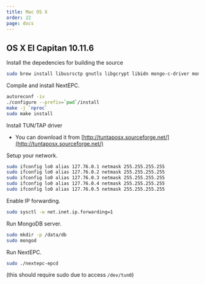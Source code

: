 ```yaml
---
title: Mac OS X
order: 22
page: docs
---
```


## OS X El Capitan 10.11.6

Install the depedencies for building the source
```bash
sudo brew install libusrsctp gnutls libgcrypt libidn mongo-c-driver mongdb
```

Compile and install NextEPC.
```bash
autoreconf -iv
./configure --prefix=`pwd`/install
make -j `nproc`
sudo make install
```

Install TUN/TAP driver
- You can download it from [http://tuntaposx.sourceforge.net/](http://tuntaposx.sourceforge.net/)

Setup your network.
```bash
sudo ifconfig lo0 alias 127.76.0.1 netmask 255.255.255.255
sudo ifconfig lo0 alias 127.76.0.2 netmask 255.255.255.255
sudo ifconfig lo0 alias 127.76.0.3 netmask 255.255.255.255
sudo ifconfig lo0 alias 127.76.0.4 netmask 255.255.255.255
sudo ifconfig lo0 alias 127.76.0.5 netmask 255.255.255.255
```

Enable IP forwarding.
```bash
sudo sysctl -w net.inet.ip.forwarding=1
```

Run MongoDB server.
```bash
sudo mkdir -p /data/db
sudo mongod
```

Run NextEPC.
```bash
sudo ./nextepc-epcd
```
(this should require sudo due to access `/dev/tun0`)
